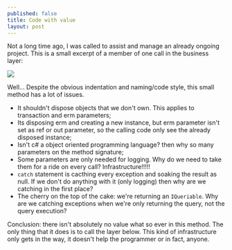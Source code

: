 ```yaml
---
published: false
title: Code with value
layout: post
---
```


Not a long time ago, I was called to assist and manage an already ongoing project.
This is a small excerpt of a member of one call in the business layer:

![](http://i1299.photobucket.com/albums/ag77/kappyzor/Blog/bll_zpsd1f4cb75.png)

Well... Despite the obvious indentation and naming/code style, this small method has a lot of issues.
- It shouldn't dispose objects that we don't own. This applies to transaction and erm parameters;
- Its disposing erm and creating a new instance, but erm parameter isn't set as ref or out parameter, so the calling code only see the already disposed instance;
- Isn't c# a object oriented programming language? then why so many parameters on the method signature;
- Some parameters are only needed for logging. Why do we need to take them for a ride on every call? Infrastructure!!!!!
- `catch` statement is cacthing every exception and soaking the result as null. If we don't do anything with it (only logging) then why are we catching in the first place?
- The cherry on the top of the cake: we're returning an `IQueriable`. Why are we catching exceptions when we're only returning the query, not the query execution?

Conclusion: there isn't absolutely no value what so ever in this method. The only thing that it does is to call the layer below. This kind of infrastructure only gets in the way, it doesn't help the programmer or in fact, anyone.